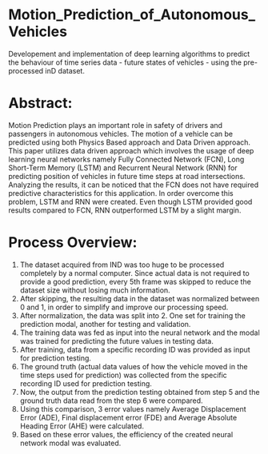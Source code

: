 # Motion_Prediction_of_Autonomous_Vehicles
Developement and implementation of deep learning algorithms to predict the behaviour of time series data - future states of vehicles - using the pre-processed inD dataset.
# Abstract:
Motion Prediction plays an important role in safety of drivers and passengers in autonomous vehicles. The
motion of a vehicle can be predicted using both Physics Based approach and Data Driven approach. This paper utilizes data
driven approach which involves the usage of deep learning neural networks namely Fully Connected Network (FCN), Long
Short-Term Memory (LSTM) and Recurrent Neural Network (RNN) for predicting position of vehicles in future time steps at
road intersections. Analyzing the results, it can be noticed that the FCN does not have required predictive characteristics for
this application. In order overcome this problem, LSTM and RNN were created. Even though LSTM provided good results
compared to FCN, RNN outperformed LSTM by a slight margin.

# Process Overview:

1. The dataset acquired from IND was too huge to be
processed completely by a normal computer. Since actual
data is not required to provide a good prediction, every 5th
frame was skipped to reduce the dataset size without losing
much information.
2. After skipping, the resulting data in the dataset was
normalized between 0 and 1, in order to simplify and
improve our processing speed.
3. After normalization, the data was split into 2. One set for
training the prediction modal, another for testing and
validation.
4. The training data was fed as input into the neural network
and the modal was trained for predicting the future values
in testing data.
5. After training, data from a specific recording ID was
provided as input for prediction testing.
6. The ground truth (actual data values of how the vehicle
moved in the time steps used for prediction) was collected
from the specific recording ID used for prediction testing.
7. Now, the output from the prediction testing obtained from
step 5 and the ground truth data read from the step 6 were
compared.
8. Using this comparison, 3 error values namely Average
Displacement Error (ADE), Final displacement error
(FDE) and Average Absolute Heading Error (AHE) were
calculated.
9. Based on these error values, the efficiency of the created
neural network modal was evaluated.
